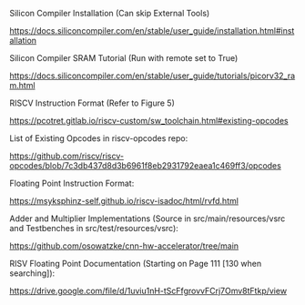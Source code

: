 Silicon Compiler Installation (Can skip External Tools)

https://docs.siliconcompiler.com/en/stable/user_guide/installation.html#installation

Silicon Compiler SRAM Tutorial (Run with remote set to True)

https://docs.siliconcompiler.com/en/stable/user_guide/tutorials/picorv32_ram.html

RISCV Instruction Format (Refer to Figure 5)

https://pcotret.gitlab.io/riscv-custom/sw_toolchain.html#existing-opcodes

List of Existing Opcodes in riscv-opcodes repo:

https://github.com/riscv/riscv-opcodes/blob/7c3db437d8d3b6961f8eb2931792eaea1c469ff3/opcodes

Floating Point Instruction Format:

https://msyksphinz-self.github.io/riscv-isadoc/html/rvfd.html

Adder and Multiplier Implementations (Source in src/main/resources/vsrc and Testbenches in src/test/resources/vsrc):

https://github.com/osowatzke/cnn-hw-accelerator/tree/main

RISV Floating Point Documentation (Starting on Page 111 \[130 when searching\]):

https://drive.google.com/file/d/1uviu1nH-tScFfgrovvFCrj7Omv8tFtkp/view
